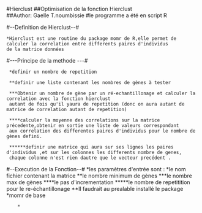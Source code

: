 #Hierclust
##Optimisation de la fonction Hierclust  
##Author: Gaelle T.noumbissie
#le programme a été en script R 


#--Definition de Hierclust--#

	*Hierclust est une routine du package momr de R,elle permet de calculer la correlation entre differents paires d'individus 
	de la matrice données

#---Principe de la methode ---#

	 *definir un nombre de repetition
	 
	 **definir une liste contenant les nombres de gènes à tester 
	 
	 ***Obtenir un nombre de gène par un ré-echantillonage et calculer la correlation avec la fonction hierclust 
	 autant de fois qu'il yaura de repetition (donc on aura autant de matrice de correlation autant de repetition)
	 
	 ****calculer la moyenne des correlations sur la matrice précedente,obtenir en sortie une liste de valeurs correspondant 
	 aux correlation des differentes paires d'individus pour le nombre de gènes defini.
	 
	 ******definir une matrice qui aura sur ses lignes les paires d'individus ,et sur les colonnes les differents nombre de genes,
	 chaque colonne n'est rien dautre que le vecteur precédent .
    
#--Execution de la Fonction--#
	*les paramètres d'entrée sont :
		*le nom fichier contenant la matrice
		**le nombre minimum de gènes 
		***le nombre max de gènes 
		****le pas d'incrementation 
		*****le nombre de repetitition pour le re-échantillonage
	**Il faudrait au prealable installé le package *momr de base 
	
	
	
		*
